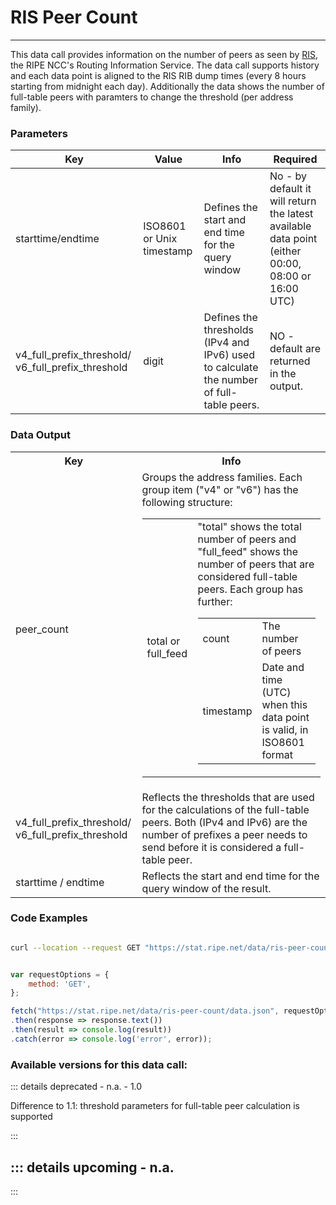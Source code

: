 # RIS Peer Count
--------------

This data call provides information on the number of peers as seen by [RIS](https://ris.ripe.net), the RIPE NCC's Routing Information Service. The data call supports history and each data point is aligned to the RIS RIB dump times (every 8 hours starting from midnight each day). Additionally the data shows the number of full-table peers with paramters to change the threshold (per address family).

<RestRepl :baseUrl="`/data/`+$page.relativePath.split('/')[1].split('.md')[0]+`/data.json`"/>


### Parameters

| Key | Value | Info | Required |
| --- | --- | --- | --- |
| starttime/endtime | ISO8601 or Unix timestamp | Defines the start and end time for the query window | No - by default it will return the latest available data point (either 00:00, 08:00 or 16:00 UTC) |
| v4\_full\_prefix\_threshold/ v6\_full\_prefix\_threshold | digit | Defines the thresholds (IPv4 and IPv6) used to calculate the number of full-table peers. | NO - default are returned in the output. |

### Data Output

<table>

<tbody>

<tr>

<th>Key</th>

<th>Info</th>

</tr>

<tr>

<td>peer_count</td>

<td>Groups the address families. Each group item ("v4" or "v6") has the following structure:  

<table>

<tbody>

<tr>

<td>total or full_feed</td>

<td>"total" shows the total number of peers and "full_feed" shows the number of peers that are considered full-table peers. Each group has further:  

<table>

<tbody>

<tr>

<td>count</td>

<td>The number of peers</td>

</tr>

<tr>

<td>timestamp</td>

<td>Date and time (UTC) when this data point is valid, in ISO8601 format</td>

</tr>

</tbody>

</table>

</td>

</tr>

</tbody>

</table>

</td>

</tr>

<tr>

<td>v4_full_prefix_threshold/ v6_full_prefix_threshold</td>

<td>Reflects the thresholds that are used for the calculations of the full-table peers. Both (IPv4 and IPv6) are the number of prefixes a peer needs to send before it is considered a full-table peer.</td>

</tr>

<tr>

<td>starttime / endtime</td>

<td>Reflects the start and end time for the query window of the result.</td>

</tr>

</tbody>

</table>

### Code Examples
<CodeGroup>
<CodeGroupItem title="cURL">

```bash

curl --location --request GET "https://stat.ripe.net/data/ris-peer-count/data.json"


```

</CodeGroupItem>

<CodeGroupItem title="JS">

```js

var requestOptions = {
	method: 'GET',
};

fetch("https://stat.ripe.net/data/ris-peer-count/data.json", requestOptions)
.then(response => response.text())
.then(result => console.log(result))
.catch(error => console.log('error', error));


```

</CodeGroupItem>
</CodeGroup>

### Available versions for this data call:

::: details deprecated - n.a. - 1.0

Difference to 1.1: threshold parameters for full-table peer calculation is supported

:::

::: details upcoming - n.a.
-
:::